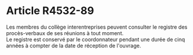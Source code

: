 # Article R4532-89

  
Les membres du collège interentreprises peuvent consulter le registre des procès-verbaux de ses réunions à tout moment.   
Le registre est conservé par le coordonnateur pendant une durée de cinq années à compter de la date de réception de l'ouvrage.